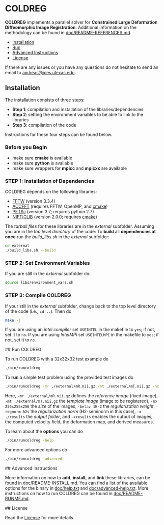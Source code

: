 # COLDREG

**COLDREG** implements a parallel solver for **Constrained Large Deformation Diffeomorphic Image Registration**. Additional information on the methodology can be found in [doc/README-REFERENCES.md](doc/README-REFERENCES.md).

* [Installation](##installation)
* [Run](#run)
* [Advanced Instructions](#advanced-install)
* [License](#license)


If there are any issues or you have any questions do not hesitate to send an email to <andreas@ices.utexas.edu>.

## Installation

The installation consists of three steps:

* **Step 1**: compilation and installation of the libraries/dependencies
* **Step 2**: setting the environment variables to be able to link to the libraries
* **Step 3**: compilation of the code

Instructions for these four steps can be found below.


### Before you Begin

* make sure **cmake** is available
* make sure **python** is available
* make sure wrappers for **mpicc** and **mpicxx** are available


### STEP 1: Installation of Dependencies

COLDREG depends on the following libraries:

* [FFTW](http://www.fftw.org) (version 3.3.4)
* [ACCFFT](http://accfft.org) (requires FFTW, OpenMP, and [cmake](https://cmake.org))
* [PETSc](https://www.mcs.anl.gov/petsc/) (version 3.7; requires python 2.7)
* [NIFTICLIB](https://sourceforge.net/projects/niftilib/files/nifticlib/) (version 2.0.0; requires [cmake](https://cmake.org))

The *tarball files* for these libraries are in the *external* subfolder. Assuming you are in the *top level directory* of the code: To **build** all **dependencies at once** run the *build_libs.sh* in the *external* subfolder:

```bash
cd external
./build_libs.sh --build
```


### STEP 2: Set Environment Variables

If you are still in the *external* subfolder do:

```bash
source libs/environment_vars.sh
```


### STEP 3: Compile COLDREG

If your still in the *external* subfolder, change back to the top level directory of the code (i.e., `cd ..`). Then do

```bash
make -j
```

If you are using an *intel compiler* set `USEINTEL` in the makefile to `yes`; if not, set it to `no`. If you are using *IntelMPI* set `USEINTELMPI` in the makefile to `yes`; if not, set it to `no`.



##<a name="run"></a> Run COLDREG

To run COLDREG with a 32x32x32 test example do

```bash
./bin/runcoldreg
```

To **run** a simple test problem using the provided test images do:

```bash
./bin/runcoldreg -mr ./external/mR.nii.gz -mt ./external/mT.nii.gz -nx 256x256x256 -betav 1E-2 -regnorm h2s -xresults -x ./results
```

Here, `-mr ./external/mR.nii.gz` defines the *reference image* (fixed image), `-mt ./external/mT.nii.gz` the *template image* (image to be registered), `-nx 256x256x256` the *size* of the images, `-betav 1E-2` the *regularization weight*,  `-regnorm h2s` the *regularization norm* (H2-seminorm in this case), `-x ./results` the *output folder*, and `-xresults` enables the output of images, the computed velocity field, the deformation map, and derived measures.

To learn about the **options** you can do

```bash
./bin/runcoldreg -help
```

For more advanced options do

```bash
./bin/runcoldreg -advanced
```


##<a name="advanced-install"></a>  Advanced Instructions

More information on how to **add**, **install**, and **link** these libraries, can be found in [doc/README-INSTALL.md](doc/README-INSTALL.md). You can find a list of the available options for the binary in [doc/help.txt](doc/help.txt) and [doc/advanced-help.txt](doc/advanced-help.txt). More instructions on how to run COLDREG can be found in [doc/README-RUNME.md](doc/README-RUNME.md).

##<a name="license"></a>  License

Read the [License](LICENSE) for more details.